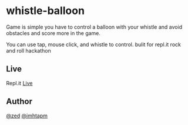 # whistle-balloon
Game is simple you have to control a balloon with your whistle and avoid obstacles and score more in the game.

You can use tap, mouse click, and whistle to control. bulit for repl.it rock and roll hackathon

## Live
Repl.it [Live](https://whistle-balloon.ponmuthuselvam.repl.co)

## Author
[@zed](https://github.com/madhumithapr)
[@imhtapm](https://github.com/imhtapm)